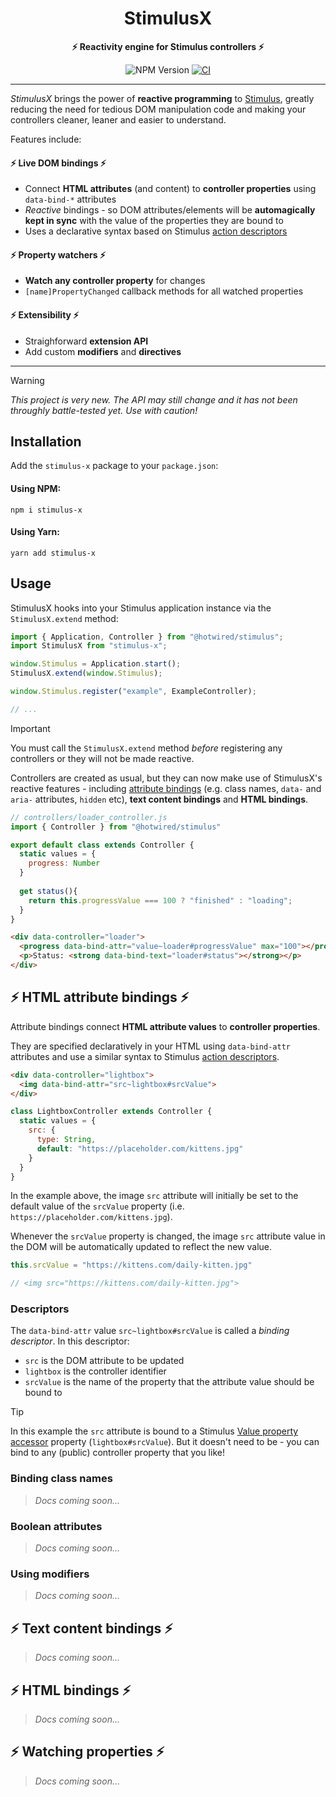 <center>

# StimulusX 

**⚡️ Reactivity engine for Stimulus controllers ⚡️**

![NPM Version](https://img.shields.io/npm/v/stimulus-x)
 [![CI](https://github.com/allmarkedup/stimulus-x/actions/workflows/ci.yml/badge.svg?branch=main)](https://github.com/allmarkedup/stimulus-x/actions/workflows/ci.yml)

</center>

---

_StimulusX_ brings the power of **reactive programming** to [Stimulus](https://stimulus.hotwired.dev), greatly reducing the need for tedious DOM manipulation code and making your controllers cleaner, leaner and easier to understand.

Features include:

#### ⚡️ Live DOM bindings ⚡️ 

* Connect **HTML attributes** (and content) to **controller properties** using `data-bind-*` attributes
* _Reactive_ bindings - so DOM attributes/elements will be **automagically kept in sync** with the value of the properties they are bound to
* Uses a declarative syntax based on Stimulus [action descriptors](https://stimulus.hotwired.dev/reference/actions)

#### ⚡️ Property watchers ⚡️

* **Watch any controller property** for changes
* `[name]PropertyChanged` callback methods for all watched properties

#### ⚡️ Extensibility ⚡️

* Straighforward **extension API**
* Add custom **modifiers** and **directives**

---

> [!WARNING]
> _This project is very new. The API may still change and it has not been throughly battle-tested yet. Use with caution!_ 

## Installation


Add the `stimulus-x` package to your `package.json`:

#### Using NPM:

```
npm i stimulus-x
```

#### Using Yarn:

```
yarn add stimulus-x
```

## Usage

StimulusX hooks into your Stimulus application instance via the `StimulusX.extend` method:

```js
import { Application, Controller } from "@hotwired/stimulus";
import StimulusX from "stimulus-x";

window.Stimulus = Application.start();
StimulusX.extend(window.Stimulus);

window.Stimulus.register("example", ExampleController);

// ...
```

> [!IMPORTANT]
> You must call the `StimulusX.extend` method _before_ registering any controllers or they will not be made reactive.

Controllers are created as usual, but they can now make use of StimulusX's reactive features - including [attribute bindings](#️-attribute-bindings) (e.g. class names, `data-` and `aria-` attributes, `hidden` etc), **text content bindings** and **HTML bindings**.

```js
// controllers/loader_controller.js
import { Controller } from "@hotwired/stimulus"

export default class extends Controller {
  static values = {
    progress: Number
  }
  
  get status(){
    return this.progressValue === 100 ? "finished" : "loading";
  }
}
```

```html
<div data-controller="loader">
  <progress data-bind-attr="value~loader#progressValue" max="100"></progress>
  <p>Status: <strong data-bind-text="loader#status"></strong></p>
</div>
```

## ⚡️ HTML attribute bindings ⚡️ 

Attribute bindings connect **HTML attribute values** to **controller properties**.

They are specified declaratively in your HTML using `data-bind-attr` attributes and use a similar syntax to Stimulus [action descriptors](https://stimulus.hotwired.dev/reference/actions#descriptors).

```html
<div data-controller="lightbox">
  <img data-bind-attr="src~lightbox#srcValue">
</div>
```

```js
class LightboxController extends Controller {
  static values = {
    src: {
      type: String,
      default: "https://placeholder.com/kittens.jpg"
    }
  }
}
```

In the example above, the image `src` attribute will initially be set to the default value of the `srcValue` property (i.e. `https://placeholder.com/kittens.jpg`).

Whenever the `srcValue` property is changed, the image `src` attribute value in the DOM will be automatically updated to reflect the new value.

```js
this.srcValue = "https://kittens.com/daily-kitten.jpg"

// <img src="https://kittens.com/daily-kitten.jpg">
```

### Descriptors

The `data-bind-attr` value `src~lightbox#srcValue` is called a _binding descriptor_. In this descriptor:

* `src` is the DOM attribute to be updated
* `lightbox` is the controller identifier
* `srcValue` is the name of the property that the attribute value should be bound to

> [!TIP]
> In this example the `src` attribute is bound to a Stimulus [Value property accessor](https://stimulus.hotwired.dev/reference/values) property (`lightbox#srcValue`). But it doesn't need to be - you can bind to any (public) controller property that you like!

### Binding class names 

> _Docs coming soon&hellip;_

### Boolean attributes

> _Docs coming soon&hellip;_

### Using modifiers

> _Docs coming soon&hellip;_

## ⚡️ Text content bindings ⚡️

> _Docs coming soon&hellip;_

## ⚡️ HTML bindings ⚡️

> _Docs coming soon&hellip;_

## ⚡️ Watching properties ⚡️

> _Docs coming soon&hellip;_